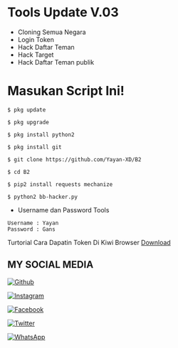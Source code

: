 # Tools Update V.03

* Cloning Semua Negara
* Login Token
* Hack Daftar Teman
* Hack Target
* Hack Daftar Teman publik


# Masukan Script Ini!
```
$ pkg update

$ pkg upgrade

$ pkg install python2

$ pkg install git

$ git clone https://github.com/Yayan-XD/B2

$ cd B2

$ pip2 install requests mechanize

$ python2 bb-hacker.py
```


* Username dan Password Tools
```
Username : Yayan
Password : Gans
```


Turtorial Cara Dapatin Token Di Kiwi Browser [Download](https://github.com/Yayan-XD/Maha-Guru/blob/master/Tak%20berjudul%202_540p.mp4)



## MY SOCIAL MEDIA
[![Github](https://img.shields.io/badge/Github-Ikuti-green?style=for-the-badge&logo=github)](https://github.com/Yayan-XD)

[![Instagram](https://img.shields.io/badge/Instagram-Ikuti-blue?style=for-the-badge&logo=instagram)](https://Instagram.com/yayanxd_)

[![Facebook](https://img.shields.io/badge/Facebook-Ikuti-brightgreen?style=for-the-badge&logo=facebook)](https://www.facebook.com/YAYAN.XING.ZUCKERBERG.SR)

[![Twitter](https://img.shields.io/badge/twitter-Ikuti-red?style=for-the-badge&logo=Twitter)](https://mobile.twitter.com/moch_xd)

[![WhatsApp](https://img.shields.io/badge/whatsapp-Hubungi-red?style=for-the-badge&logo=whatsapp)](https://api.whatsapp.com/brightgreen?phone=+6285603036683)

